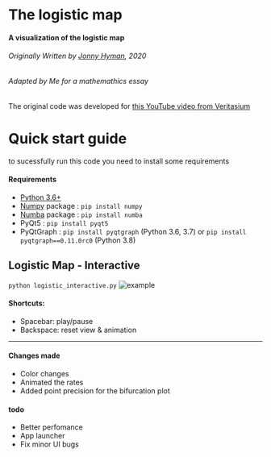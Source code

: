 # The logistic map

#### A visualization of the logistic map

###### Originally Written by [Jonny Hyman](https://www.jonnyhyman.com), 2020
###### Adapted by Me for a mathemathics essay

The original code was developed for [this YouTube video from Veritasium](https://www.youtube.com/watch?v=ovJcsL7vyrk)


# Quick start guide
to sucessfully run this code you need to install some requirements

#### Requirements
- [Python 3.6+](https://www.anaconda.com/distribution/) 
- [Numpy](https://numpy.org) package : `pip install numpy`
- [Numba](https://numba.pydata.org) package : `pip install numba`
- PyQt5 : `pip install pyqt5`
- PyQtGraph : `pip install pyqtgraph` (Python 3.6, 3.7) or `pip install pyqtgraph==0.11.0rc0` (Python 3.8)

## Logistic Map - Interactive
`python logistic_interactive.py`
![example](https://github.com/brah-the-machine-phrog/Logistic-map/blob/master/example_image.png?raw=true)

#### Shortcuts:
- Spacebar: play/pause
- Backspace: reset view & animation
----

#### Changes made
- Color changes
- Animated the rates 
- Added point precision for the bifurcation plot

#### todo
- Better perfomance 
- App launcher
- Fix minor UI bugs
